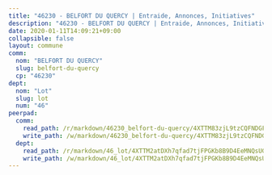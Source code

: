 ```yaml
---
title: "46230 - BELFORT DU QUERCY | Entraide, Annonces, Initiatives"
description: "46230 - BELFORT DU QUERCY | Entraide, Annonces, Initiatives"
date: 2020-01-11T14:09:21+09:00
collapsible: false
layout: commune
comm:
  nom: "BELFORT DU QUERCY"
  slug: belfort-du-quercy
  cp: "46230"
dept:
  nom: "Lot"
  slug: lot
  num: "46"
peerpad:
  comm:
    read_path: /r/markdown/46230_belfort-du-quercy/4XTTM83zjL9tzCQFNDGFhEFSRJ2o3a622AnLKDiKaWKoEKmXD
    write_path: /w/markdown/46230_belfort-du-quercy/4XTTM83zjL9tzCQFNDGFhEFSRJ2o3a622AnLKDiKaWKoEKmXD-K3TgTnSUYUPFZVYFNZnht8ZoWsn1ZCkH2HJbSdRWXcnSdTCeu3kHZEqvXY4hfxTZtopX9wCUhs2hT7kPiZ2XNp42gagY5iLxgu1U7GoVC5bGAhVLGCzCSpeLL51G2JvtFcDaahdh
  dept:
    read_path: /r/markdown/46_lot/4XTTM2atDXh7qfad7tjFPGKb8B9D4EeMNQsUG7H6r5PvcsmQY
    write_path: /w/markdown/46_lot/4XTTM2atDXh7qfad7tjFPGKb8B9D4EeMNQsUG7H6r5PvcsmQY-K3TgUvJaCyZvzJ7KFBouD3E9Db8SxVd6F9MJ4VM5wtYfGyhK8U9f2jgCEG1ZP5QbGj9NK2WPVZdPjtw9bJHLE1PoGwVsSft8aSDsZrWh6CwkugjgRfbWWHf5TabrG7vmtM7v9WUc
---
```


